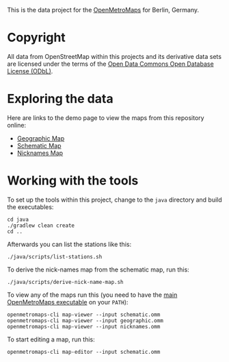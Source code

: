 This is the data project for the
[OpenMetroMaps](http://github.com/OpenMetroMaps)
for Berlin, Germany.

# Copyright

All data from OpenStreetMap within this projects
and its derivative data sets are licensed under
the terms of the
[Open Data Commons Open Database License (ODbL)](https://opendatacommons.org/licenses/odbl/).

# Exploring the data

Here are links to the demo page to view the maps from this repository online:
* [Geographic Map](https://demo.openmetromaps.org/berlin/geographic.html)
* [Schematic Map](https://demo.openmetromaps.org/berlin/schematic.html)
* [Nicknames Map](https://demo.openmetromaps.org/berlin/nicknames.html)

# Working with the tools

To set up the tools within this project, change to the `java` directory
and build the executables:

    cd java
    ./gradlew clean create
    cd ..

Afterwards you can list the stations like this:

    ./java/scripts/list-stations.sh

To derive the nick-names map from the schematic map, run this:

    ./java/scripts/derive-nick-name-map.sh

To view any of the maps run this (you need to have the
[main OpenMetroMaps
executable](https://github.com/OpenMetroMaps/OpenMetroMaps/blob/master/java/README.md)
on your `PATH`):

    openmetromaps-cli map-viewer --input schematic.omm
    openmetromaps-cli map-viewer --input geographic.omm
    openmetromaps-cli map-viewer --input nicknames.omm

To start editing a map, run this:

    openmetromaps-cli map-editor --input schematic.omm
